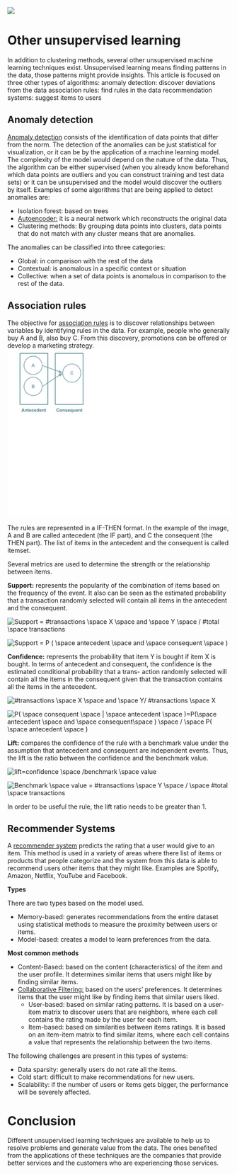 ![](https://c.pxhere.com/images/44/09/96432f86adf24bdf732ac5dad02a-1584997.jpg!d)

# Other unsupervised learning

In addition to clustering methods, several other unsupervised machine learning techniques exist. Unsupervised learning means finding patterns in the data, those patterns might provide insights.  This article is focused on three other types of algorithms: 
anomaly detection: discover deviations from the data
association rules: find rules in the data
recommendation systems: suggest items to users

## Anomaly detection

[Anomaly detection](https://blog.floydhub.com/introduction-to-anomaly-detection-in-python/) consists of the identification of data points that differ from the norm.
The detection of the anomalies can be just statistical for visualization, or it can be by the application of a machine learning model. The complexity of the model would depend on the nature of the data. Thus, the algorithm can be either supervised (when you already know beforehand which data points are outliers and you can construct training and test data sets) or it can be unsupervised and the model would discover the outliers by itself. 
Examples of some algorithms that are being applied to detect anomalies are:

- Isolation forest: based on trees 
- [Autoencoder:](https://blog.cloudera.com/deep-learning-for-anomaly-detection/) it is a neural network which reconstructs the original data
- Clustering methods: By grouping data points into clusters, data points that do not match with any cluster means that are anomalies. 

The anomalies can be classified into three categories:
- Global: in comparison with the rest of the data 
- Contextual: is anomalous in a specific context or situation 
- Collective: when a set of data points is anomalous in comparison to the rest of the data.

## Association rules
The objective for [association rules](https://towardsdatascience.com/association-rules-2-aa9a77241654) is to discover relationships between variables by identifying rules in the data. For example, people who generally buy A and B, also buy C. From this discovery,  promotions can be offered or develop a marketing strategy. 
![](images/OtherUnsupervisedLearning.jpg)


The rules are represented in a IF-THEN format. In the example of the image, A and B are called antecedent (the IF part), and C the consequent (the THEN part). The list of items in the antecedent and the consequent is called itemset.  

Several metrics are used to determine the strength or the relationship between items.  

**Support:** represents the popularity of the combination of items based on the frequency of the event. It also can be seen as the estimated probability that a transaction randomly selected will contain all items in the antecedent and the consequent. 

![Support = #transactions \space X \space and \space Y \space / #total \space transactions](https://render.githubusercontent.com/render/math?math=Support%20%3D%20%23transactions%20%5Cspace%20X%20%5Cspace%20and%20%5Cspace%20Y%20%5Cspace%20%2F%20%23total%20%5Cspace%20transactions)           

![Support = P ( \space  antecedent \space and \space consequent \space )](https://render.githubusercontent.com/render/math?math=Support%20%3D%20P%20(%20%5Cspace%20%20antecedent%20%5Cspace%20and%20%5Cspace%20consequent%20%5Cspace%20))         

**Confidence:** represents the probability that item Y is bought if item X is bought. In terms of antecedent and consequent, the confidence is the estimated conditional probability that a trans- action randomly selected will contain all the items in the consequent given that the transaction contains all the items in the antecedent.           

![#transactions \space X \space and \space Y/ #transactions \space X ](https://render.githubusercontent.com/render/math?math=%23transactions%20%5Cspace%20X%20%5Cspace%20and%20%5Cspace%20Y%2F%20%23transactions%20%5Cspace%20X%20)  
              
![P( \space consequent \space | \space antecedent \space )=P(\space antecedent \space and \space consequent\space ) \space / \space P( \space antecedent \space )](https://render.githubusercontent.com/render/math?math=P(%20%5Cspace%20consequent%20%5Cspace%20%7C%20%5Cspace%20antecedent%20%5Cspace%20)%3DP(%5Cspace%20antecedent%20%5Cspace%20and%20%5Cspace%20consequent%5Cspace%20)%20%5Cspace%20%2F%20%5Cspace%20P(%20%5Cspace%20antecedent%20%5Cspace%20))               

**Lift:** compares the confidence of the rule with a benchmark value under the assumption that antecedent and consequent are independent events. Thus, the lift is the ratio between the confidence and the benchmark value.         

![lift=confidence \space /benchmark \space  value  ](https://render.githubusercontent.com/render/math?math=lift%3Dconfidence%20%5Cspace%20%2Fbenchmark%20%5Cspace%20%20value%20%20)      

![Benchmark \space value = #transactions \space Y \space / \space #total \space transactions](https://render.githubusercontent.com/render/math?math=Benchmark%20%5Cspace%20value%20%3D%20%23transactions%20%5Cspace%20Y%20%5Cspace%20%2F%20%5Cspace%20%23total%20%5Cspace%20transactions)        

In order to be useful the rule, the lift ratio needs to be greater than 1.


## Recommender Systems
A [recommender system](https://heartbeat.fritz.ai/recommender-systems-with-python-part-i-content-based-filtering-5df4940bd831) predicts the rating that a user would give to an item. This method is used in a variety of areas where there list of items or products that people categorize and the system from this data is able to recommend users other items that they might like. Examples are Spotify, Amazon, Netflix, YouTube and Facebook.
 
**Types**         

There are two types based on the model used.          

- Memory-based: generates recommendations from the entire dataset using statistical methods to measure the proximity between users or items.
- Model-based: creates a model to learn preferences from the data.

**Most common methods**    

* Content-Based: based on the content (characteristics) of the item and the user profile. It determines similar items that users might like by finding similar items.  
* [Collaborative Filtering:](http://www.salemmarafi.com/code/collaborative-filtering-with-python/) based on the users’ preferences. It determines items that the user might like by finding items that similar users liked. 
	* User-based: based on similar rating patterns. It is based on a user-item matrix to discover users that are neighbors, where each cell contains the rating made by the user for each item.  
	* Item-based: based on similarities between items ratings. It is based on an item-item matrix to find similar items, where each cell contains a value that represents the relationship between the two items. 

The following challenges are present in this types of systems:        
      
- Data sparsity: generally users do not rate all the items.
- Cold start: difficult to make recommendations for new users.
- Scalability: if the number of users or items gets bigger, the performance will be severely affected.


# Conclusion
Different unsupervised learning techniques are available to help us to resolve problems and generate value from the data. The ones benefited from the applications of these techniques are the companies that provide better services and the customers who are experiencing those services. 

 

